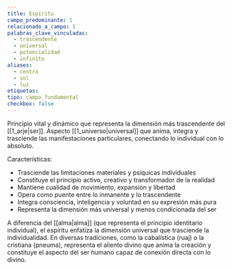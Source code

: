 ```yaml
---
title: Espíritu
campo_predominante: 1
relacionado_a_campo: 1
palabras_clave_vinculadas:
  - trascendente
  - universal
  - potencialidad
  - infinito
aliases:
  - centro
  - sol
  - luz
etiquetas: 
tipo: campo_fundamental
checkbox: false
---
```

Principio vital y dinámico que representa la dimensión más trascendente del [[1_arje|ser]]. Aspecto [[1_universo|universal]] que anima, integra y trasciende las manifestaciones particulares, conectando lo individual con lo absoluto.

Características:
- Trasciende las limitaciones materiales y psíquicas individuales
- Constituye el principio activo, creativo y transformador de la realidad
- Mantiene cualidad de movimiento, expansión y libertad
- Opera como puente entre lo inmanente y lo trascendente
- Integra consciencia, inteligencia y voluntad en su expresión más pura
- Representa la dimensión más universal y menos condicionada del ser

A diferencia del [[alma|alma]] (que representa el principio identitario individual), el espíritu enfatiza la dimensión universal que trasciende la individualidad. En diversas tradiciones, como la cabalística (ruaj) o la cristiana (pneuma), representa el aliento divino que anima la creación y constituye el aspecto del ser humano capaz de conexión directa con lo divino.
